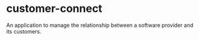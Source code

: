# customer-connect
An application to manage the relationship between a software provider and its customers.
